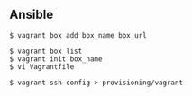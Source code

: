 ## Ansible

~~~
$ vagrant box add box_name box_url
~~~

~~~
$ vagrant box list
$ vagrant init box_name
$ vi Vagrantfile
~~~~

~~~
$ vagrant ssh-config > provisioning/vagrant
~~~


